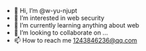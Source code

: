 - 👋 Hi, I’m @w-yu-njupt
- 👀 I’m interested in web security
- 🌱 I’m currently learning anything about web
- 💞️ I’m looking to collaborate on ...
- 📫 How to reach me 1243846236@qq.com

<!---
w-yu-njupt/w-yu-njupt is a ✨ special ✨ repository because its `README.md` (this file) appears on your GitHub profile.
You can click the Preview link to take a look at your changes.
--->
